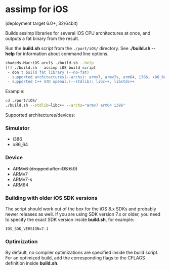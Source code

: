 # assimp for iOS
(deployment target 6.0+, 32/64bit)

Builds assimp libraries for several iOS CPU architectures at once, and outputs a fat binary from the result.

Run the **build.sh** script from the ```./port/iOS/``` directory. See **./build.sh --help** for information about command line options. 

```bash
shadeds-Mac:iOS arul$ ./build.sh --help
[!] ./build.sh - assimp iOS build script
 - don't build fat library (--no-fat)
 - supported architectures(--archs): armv7, armv7s, arm64, i386, x86_64
 - supported C++ STD openal.(--stdlib): libc++, libstdc++
```
Example:
```bash
cd ./port/iOS/
./build.sh --stdlib=libc++ --archs="armv7 arm64 i386"
```
Supported architectures/devices:

### Simulator
- i386
- x86_64
 
### Device
- ~~ARMv6 (dropped after iOS 6.0)~~
- ARMv7
- ARMv7-s
- ARM64

### Building with older iOS SDK versions
The script should work out of the box for the iOS 8.x SDKs and probably newer releases as well.
If you are using SDK version 7.x or older, you need to specify the exact SDK version inside **build.sh**, for example:
```
IOS_SDK_VERSION=7.1
```
### Optimization
By default, no compiler optimizations are specified inside the build script. For an optimized build, add the corresponding flags to the CFLAGS definition inside **build.sh**.
